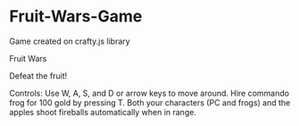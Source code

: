 Fruit-Wars-Game
===============

Game created on crafty.js library


Fruit Wars

Defeat the fruit!

Controls: Use W, A, S, and D or arrow keys to move around. 
Hire commando frog for 100 gold by pressing T.
Both your characters (PC and frogs) and the apples shoot fireballs automatically when in range.
